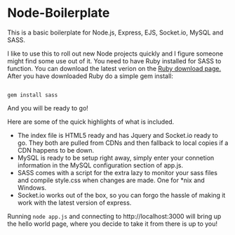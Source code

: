 Node-Boilerplate
================

This is a basic boilerplate for Node.js, Express, EJS, Socket.io, MySQL and SASS.

I like to use this to roll out new Node projects quickly and I figure someone might find some use out of it. 
You need to have Ruby installed for SASS to function. You can download the latest verion on the <a href="http://www.ruby-lang.org/en/downloads/">Ruby download page.</a>
After you have downloaded Ruby do a simple gem install:

<code>
gem install sass
</code>

And you will be ready to go!

Here are some of the quick highlights of what is included.

<ul>
	<li>The index file is HTML5 ready and has Jquery and Socket.io ready to go. They both are pulled from CDNs and then fallback to local copies if a CDN happens to be down.</li>
	<li>MySQL is ready to be setup right away, simply enter your connetion information in the MySQL configuration section of app.js.</li>
	<li>SASS comes with a script for the extra lazy to monitor your sass files and compile style.css when changes are made. One for *nix and Windows.</li>
	<li>Socket.io works out of the box, so you can forgo the hassle of making it work with the latest version of express.</li>
</ul>

Running <code>node app.js</code> and connecting to http://localhost:3000 will bring up the hello world page, where you decide to take it from there is up to you!